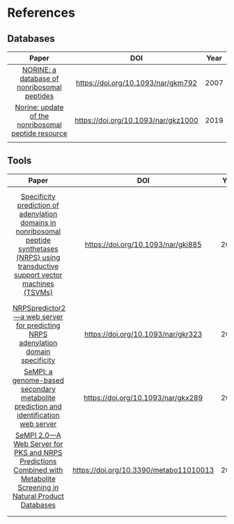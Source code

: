 # References

## Databases

|                            Paper                             |                 DOI                 | Year |
| :----------------------------------------------------------: | :---------------------------------: | :--: |
| <a name="norine1">[NORINE: a database of nonribosomal peptides](NORINE%20a%20database%20of%20nonribosomal%20peptides.pdf)</a> | https://doi.org/10.1093/nar/gkm792  | 2007 |
| <a name="norine2">[Norine: update of the nonribosomal peptide resource](Norine%20update%20of%20the%20nonribosomal%20peptide%20resource.pdf) </a> | https://doi.org/10.1093/nar/gkz1000 | 2019 |
|                                                              |                                     |      |



## Tools

|                            Paper                             |                  DOI                   | Year | BibTex                                                       |
| :----------------------------------------------------------: | :------------------------------------: | :--: | ------------------------------------------------------------ |
| <a name="nrpspredictor1"> [Specificity prediction of adenylation domains in nonribosomal peptide synthetases (NRPS) using transductive support vector machines (TSVMs)](Specificity%20prediction%20of%20adenylation%20domains%20in%20nonribosomal%20peptide%20synthetases%20(NRPS)%20using%20transductive%20support%20vector%20machines%20(TSVMs).pdf) </a> |   https://doi.org/10.1093/nar/gki885   | 2005 | @article{rottig2011nrpspredictor2,   title={NRPSpredictor2—a web server for predicting NRPS adenylation domain specificity},   author={R{\"o}ttig, Marc and Medema, Marnix H and Blin, Kai and Weber, Tilmann and Rausch, Christian and Kohlbacher, Oliver},   journal={Nucleic acids research},   volume={39},   number={suppl\_2},   pages={W362--W367},   year={2011},   publisher={Oxford University Press} } |
| <a name="nrpspredictor2"> [NRPSpredictor2—a web server for predicting NRPS adenylation domain specificity](NRPSpredictor2—a%20web%20server%20for%20predicting%20NRPS%20adenylation%20domain%20specificity.pdf) </a> |   https://doi.org/10.1093/nar/gkr323   | 2011 |                                                              |
| <a name="sempi1"> [SeMPI: a genome-based secondary metabolite prediction and identification web server](SeMPI%20a%20genome-based%20secondary%20metabolite%20prediction%20and%20identification%20web%20server.pdf) </a> |   https://doi.org/10.1093/nar/gkx289   | 2017 |                                                              |
| <a name="sempi2"> [SeMPI 2.0—A Web Server for PKS and NRPS Predictions Combined with Metabolite Screening in Natural Product Databases](SeMPI%202.0—A%20Web%20Server%20for%20PKS%20and%20NRPS%20Predictions%20Combined%20with%20Metabolite%20Screening%20in%20Natural%20Product%20Databases.pdf) </a> | https://doi.org/10.3390/metabo11010013 | 2020 |                                                              |
|                                                              |                                        |      |                                                              |
|                                                              |                                        |      |                                                              |
